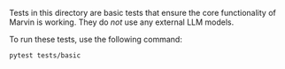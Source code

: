Tests in this directory are basic tests that ensure the core functionality of Marvin is working. They do *not* use any external LLM models.

To run these tests, use the following command:

```bash
pytest tests/basic
```

